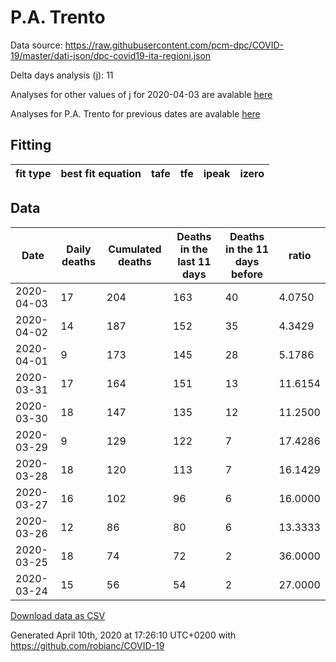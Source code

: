 # P.A. Trento

Data source: https://raw.githubusercontent.com/pcm-dpc/COVID-19/master/dati-json/dpc-covid19-ita-regioni.json

Delta days analysis (j): 11

Analyses for other values of j for 2020-04-03 are avalable [here](../README.md)

Analyses for P.A. Trento for previous dates are avalable [here](../../README.md)

## Fitting 
|fit type|best fit equation|tafe|tfe|ipeak|izero|
|-------|-----|--------|------|---|---|

## Data
|Date|Daily deaths|Cumulated deaths|Deaths in the last 11 days|Deaths in the 11 days before|ratio|
|----|----------|-----------|-------|--------------------|-----|
|2020-04-03|17|204|163|40|4.0750|
|2020-04-02|14|187|152|35|4.3429|
|2020-04-01|9|173|145|28|5.1786|
|2020-03-31|17|164|151|13|11.6154|
|2020-03-30|18|147|135|12|11.2500|
|2020-03-29|9|129|122|7|17.4286|
|2020-03-28|18|120|113|7|16.1429|
|2020-03-27|16|102|96|6|16.0000|
|2020-03-26|12|86|80|6|13.3333|
|2020-03-25|18|74|72|2|36.0000|
|2020-03-24|15|56|54|2|27.0000|

[Download data as CSV](COVID-19_p.a._trento_j11_2020-04-03.csv)

Generated April 10th, 2020 at 17:26:10 UTC+0200 with https://github.com/robianc/COVID-19
